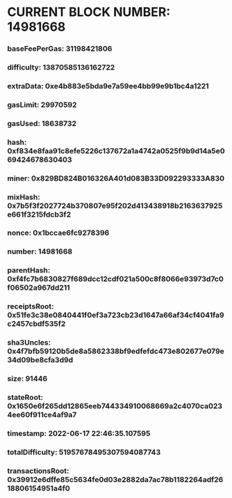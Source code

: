 # CURRENT BLOCK NUMBER: 14981668

### baseFeePerGas: 31198421806
### difficulty: 13870585136162722
### extraData: 0xe4b883e5bda9e7a59ee4bb99e9b1bc4a1221
### gasLimit: 29970592
### gasUsed: 18638732
### hash: 0xf834e8faa91c8efe5226c137672a1a4742a0525f9b9d14a5e069424678630403
### miner: 0x829BD824B016326A401d083B33D092293333A830
### mixHash: 0x7b5f3f2027724b370807e95f202d413438918b2163637925e661f3215fdcb3f2
### nonce: 0x1bccae6fc9278396
### number: 14981668
### parentHash: 0xf4fc7b6830827f689dcc12cdf021a500c8f8066e93973d7c0f06502a967dd211
### receiptsRoot: 0x51fe3c38e0840441f0ef3a723cb23d1647a66af34cf4041fa9c2457cbdf535f2
### sha3Uncles: 0x4f7bfb59120b5de8a5862338bf9edfefdc473e802677e079e34d09be8cfa3d9d
### size: 91446
### stateRoot: 0x1650e6f265dd12865eeb744334910068669a2c4070ca0234ee60f911ce4af9a7
### timestamp: 2022-06-17 22:46:35.107595
### totalDifficulty: 51957678495307594087743
### transactionsRoot: 0x39912e6dffe85c5634fe0d03e2882da7ac78b1182264adf2618806154951a4f0
